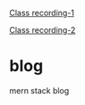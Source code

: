 [Class recording-1](https://youtu.be/0vopSl1YfF4)

[Class recording-2](https://youtu.be/Xq1cXtVQNMc)

# blog

mern stack blog
